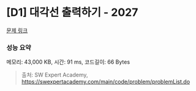 # [D1] 대각선 출력하기 - 2027 

[문제 링크](https://swexpertacademy.com/main/code/problem/problemDetail.do?contestProbId=AV5QFuZ6As0DFAUq) 

### 성능 요약

메모리: 43,000 KB, 시간: 91 ms, 코드길이: 66 Bytes



> 출처: SW Expert Academy, https://swexpertacademy.com/main/code/problem/problemList.do